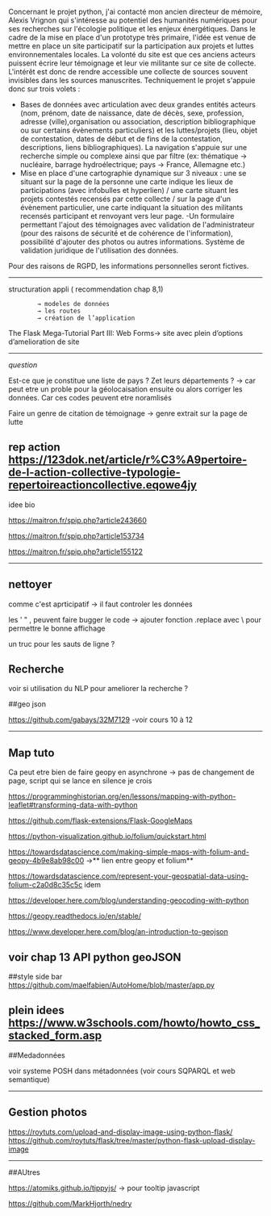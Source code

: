 
Concernant le projet python, j'ai contacté mon ancien directeur de mémoire, Alexis Vrignon qui s'intéresse au potentiel des humanités numériques pour ses recherches sur l'écologie politique et les enjeux énergétiques. Dans le cadre de la mise en place d'un prototype très primaire, l'idée est venue de mettre en place un site participatif sur la participation aux projets et luttes environnementales locales. La volonté du site est que ces anciens acteurs puissent écrire leur témoignage et leur vie militante sur ce site de collecte. L'intérêt est donc de rendre accessible une collecte de sources souvent invisibles dans les sources manuscrites. Techniquement le projet s'appuie donc sur trois volets :

- Bases de données avec articulation avec deux grandes entités acteurs (nom, prénom, date de naissance, date de décès, sexe, profession, adresse (ville),organisation ou association, description bibliographique ou sur certains évènements particuliers) et les luttes/projets (lieu, objet de contestation, dates de début et de fins de la contestation, descriptions, liens bibliographiques). La navigation s'appuie sur une recherche simple ou complexe ainsi que par filtre (ex: thématique -> nucléaire, barrage hydroélectrique; pays -> France, Allemagne etc.)
- Mise en place d'une cartographie dynamique sur 3 niveaux : une se situant sur la page de la personne une carte indique les lieux de participations (avec infobulles et hyperlien) / une carte situant les projets contestés recensés par cette collecte / sur la page d'un évènement particulier, une carte indiquant la situation des militants recensés participant et renvoyant vers leur page.
-Un formulaire permettant l'ajout des témoignages avec validation de l'administrateur (pour des raisons de sécurité et de cohérence de l'information), possibilité d'ajouter des photos ou autres informations. Système de validation juridique de l'utilisation des données.

Pour des raisons de RGPD, les informations personnelles seront fictives.




--------------------------------------------------------------------------------------------------------------------

structuration appli ( recommendation chap 8,1)

			→ modeles de données
			→ les routes
			→ création de l’application

The Flask Mega-Tutorial Part III: Web Forms→ site avec plein d’options d’amelioration de site


---

*question*

Est-ce que je constitue une liste de pays ? Zet leurs départements ? → car peut etre un proble pour la géolocaisation ensuite ou alors corriger les données. Car ces codes peuvent etre noramlisés


Faire un genre de citation de témoignage → genre extrait sur la page de lutte


rep action https://123dok.net/article/r%C3%A9pertoire-de-l-action-collective-typologie-repertoireactioncollective.eqowe4jy
---


idee bio 

https://maitron.fr/spip.php?article243660

https://maitron.fr/spip.php?article153734

https://maitron.fr/spip.php?article155122

---
## nettoyer 

comme c'est aprticipatif -> il faut controler les données

les ' " , peuvent faire bugger le code -> ajouter fonction .replace avec \ pour permettre le bonne affichage

un truc pour les sauts de ligne ?

## Recherche

voir si utilisation du NLP pour ameliorer la recherche ?


##geo json

https://github.com/gabays/32M7129 -voir cours 10 à 12

---

## Map tuto

Ca peut etre bien de faire geopy en asynchrone -> pas de changement de page, script qui se lance en silence je crois

https://programminghistorian.org/en/lessons/mapping-with-python-leaflet#transforming-data-with-python


https://github.com/flask-extensions/Flask-GoogleMaps

https://python-visualization.github.io/folium/quickstart.html

https://towardsdatascience.com/making-simple-maps-with-folium-and-geopy-4b9e8ab98c00  ->** lien entre geopy et folium**

https://towardsdatascience.com/represent-your-geospatial-data-using-folium-c2a0d8c35c5c    idem


https://developer.here.com/blog/understanding-geocoding-with-python

https://geopy.readthedocs.io/en/stable/

https://www.developer.here.com/blog/an-introduction-to-geojson

voir chap 13 API python
geoJSON
---
##style side bar
https://github.com/maelfabien/AutoHome/blob/master/app.py


plein idees
https://www.w3schools.com/howto/howto_css_stacked_form.asp
---
##Medadonnées 

voir systeme POSH dans métadonnées  (voir cours SQPARQL et web semantique)

---
## Gestion photos

https://roytuts.com/upload-and-display-image-using-python-flask/
https://github.com/roytuts/flask/tree/master/python-flask-upload-display-image


---
##AUtres

https://atomiks.github.io/tippyjs/   -> pour tooltip javascript

https://github.com/MarkHjorth/nedry